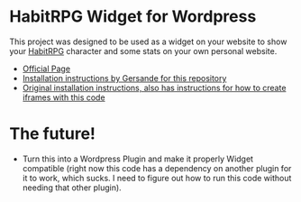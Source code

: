 HabitRPG Widget for Wordpress
======

This project was designed to be used as a widget on your website to show your [HabitRPG](https://habitrpg.com) character and some stats on your own personal website. 

* [Official Page ](http://gersande.github.io/HabitRPG-widget/)
* [Installation instructions by Gersande for this repository](http://gersande.com/display-habitrpg-as-a-user-badge-not-the-whole-rpg-on-a-wordpress-site-on-your-own-server/)
* [Original installation instructions, also has instructions for how to create iframes with this code](https://github.com/pipcorona/HabitRPG-widget)

The future! 
======

* Turn this into a Wordpress Plugin and make it properly Widget compatible (right now this code has a dependency on another plugin for it to work, which sucks. I need to figure out how to run this code without needing that other plugin).
